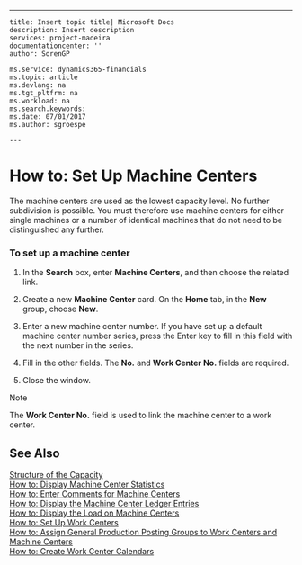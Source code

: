 ---
    title: Insert topic title| Microsoft Docs
    description: Insert description
    services: project-madeira
    documentationcenter: ''
    author: SorenGP

    ms.service: dynamics365-financials
    ms.topic: article
    ms.devlang: na
    ms.tgt_pltfrm: na
    ms.workload: na
    ms.search.keywords:
    ms.date: 07/01/2017
    ms.author: sgroespe

    ---
# How to: Set Up Machine Centers
The machine centers are used as the lowest capacity level. No further subdivision is possible. You must therefore use machine centers for either single machines or a number of identical machines that do not need to be distinguished any further.  
  
### To set up a machine center  
  
1.  In the **Search** box, enter **Machine Centers**, and then choose the related link.  
  
2.  Create a new **Machine Center** card. On the **Home** tab, in the **New** group, choose **New**.  
  
3.  Enter a new machine center number. If you have set up a default machine center number series, press the Enter key to fill in this field with the next number in the series.  
  
4.  Fill in the other fields. The **No.** and **Work Center No.** fields are required.  
  
5.  Close the window.  
  
> [!NOTE]  
>  The **Work Center No.** field is used to link the machine center to a work center.  
  
## See Also  
 [Structure of the Capacity](../FullExperience/structure-of-the-capacity.md)   
 [How to: Display Machine Center Statistics](../FullExperience/how-to-display-machine-center-statistics.md)   
 [How to: Enter Comments for Machine Centers](../FullExperience/how-to-enter-comments-for-machine-centers.md)   
 [How to: Display the Machine Center Ledger Entries](../FullExperience/how-to-display-the-machine-center-ledger-entries.md)   
 [How to: Display the Load on Machine Centers](../FullExperience/how-to-display-the-load-on-machine-centers.md)   
 [How to: Set Up Work Centers](../FullExperience/how-to-set-up-work-centers.md)   
 [How to: Assign General Production Posting Groups to Work Centers and Machine Centers](../FullExperience/how-to-assign-general-production-posting-groups-to-work-centers-and-machine-centers.md)   
 [How to: Create Work Center Calendars](../FullExperience/how-to-create-work-center-calendars.md)